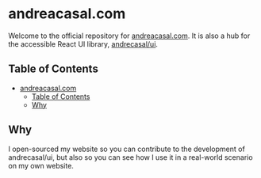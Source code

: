 # andreacasal.com

Welcome to the official repository for [andreacasal.com](https://andrecasal.com). It is also a hub for the accessible React UI library, [andrecasal/ui](https://github.com/andrecasal/ui).

## Table of Contents

- [andreacasal.com](#andreacasalcom)
	- [Table of Contents](#table-of-contents)
	- [Why](#why)

## Why

I open-sourced my website so you can contribute to the development of andrecasal/ui, but also so you can see how I use it in a real-world scenario on my own website.
